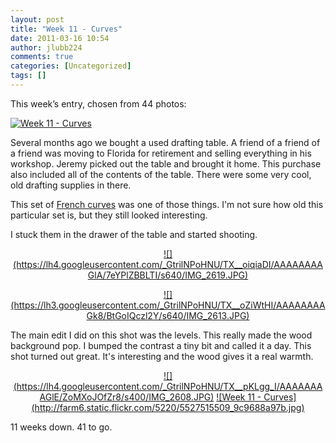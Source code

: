 ```yaml
---
layout: post
title: "Week 11 - Curves"
date: 2011-03-16 10:54
author: jlubb224
comments: true
categories: [Uncategorized]
tags: []
---
```

This week’s entry, chosen from 44 photos:

<a href="http://www.flickr.com/photos/mrs_rev/5527515509/" title="Week 11 - Curves by Mrs. Rev!, on Flickr">![Week 11 - Curves](http://farm6.static.flickr.com/5220/5527515509_9c9688a97b_z.jpg)</a>

Several months ago we bought a used drafting table.  A friend of a friend of a friend was moving to Florida for retirement and selling everything in his workshop.  Jeremy picked out the table and brought it home.  This purchase also included all of the contents of the table.  There were some very cool, old drafting supplies in there.  

This set of [French curves](http://en.wikipedia.org/wiki/French_Curves) was one of those things.  I'm not sure how old this particular set is, but they still looked interesting.

I  stuck them in the drawer of the table and started shooting.

<p align="center">
<a href="https://picasaweb.google.com/lh/photo/oQwdjI0TyXCl1I5pLUHUBnrfGkvH0RjaEeSCt43kCf8?feat=embedwebsite">![](https://lh4.googleusercontent.com/_GtrilNPoHNU/TX__oiqiaDI/AAAAAAAAGlA/7eYPlZBBLTI/s640/IMG_2619.JPG)</a>



<p align="center">
<a href="https://picasaweb.google.com/lh/photo/5mwRR0fLl6WvHOCWazZupnrfGkvH0RjaEeSCt43kCf8?feat=embedwebsite">![](https://lh3.googleusercontent.com/_GtrilNPoHNU/TX__oZiWtHI/AAAAAAAAGk8/BtGoIQczl2Y/s640/IMG_2613.JPG)</a>



The main edit I did on this shot was the levels.  This really made the wood background pop.  I bumped the contrast a tiny bit and called it a day.  This shot turned out great.  It's interesting and the wood gives it a real warmth.

<p align="center">
<a href="https://picasaweb.google.com/lh/photo/J44gBNV7QhYbpFTdqY42CHrfGkvH0RjaEeSCt43kCf8?feat=embedwebsite">![](https://lh4.googleusercontent.com/_GtrilNPoHNU/TX__pKLgg_I/AAAAAAAAGlE/ZoMXoJOfZr8/s400/IMG_2608.JPG)</a>    <a href="http://www.flickr.com/photos/mrs_rev/5527515509/" title="Week 11 - Curves by Mrs. Rev!, on Flickr">![Week 11 - Curves](http://farm6.static.flickr.com/5220/5527515509_9c9688a97b.jpg)</a>



11 weeks down. 41 to go.

